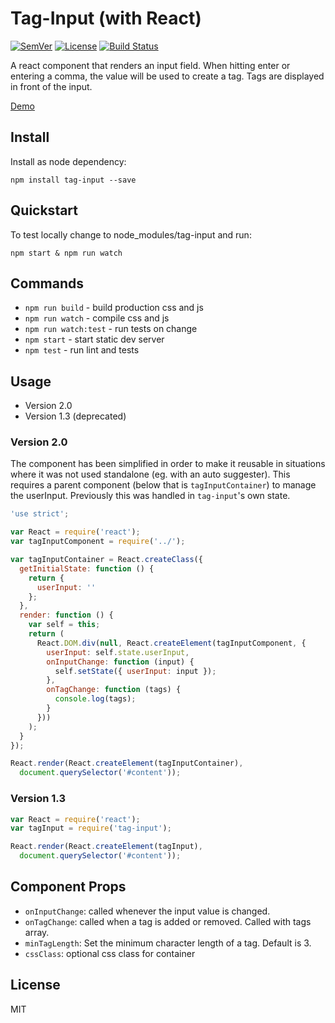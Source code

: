 # Tag-Input (with React)

[![SemVer]](http://semver.org)
[![License]](https://github.com/tjunghans/tag-input/blob/master/LICENCE)
[![Build Status](https://travis-ci.org/tjunghans/tag-input.svg?branch=master)](https://travis-ci.org/tjunghans/tag-input)

A react component that renders an input field. When hitting enter or entering a comma, the value will be used to create a tag. Tags are displayed in front of the input.

[Demo](http://tangiblej.neocities.org/tag-input-example.html)


## Install

Install as node dependency:

```
npm install tag-input --save
```


## Quickstart

To test locally change to node_modules/tag-input and run:

```
npm start & npm run watch
```


## Commands

- `npm run build` - build production css and js
- `npm run watch` - compile css and js
- `npm run watch:test` - run tests on change
- `npm start` - start static dev server
- `npm test` - run lint and tests


## Usage

- Version 2.0
- Version 1.3 (deprecated)


### Version 2.0

The component has been simplified in order to make it reusable in situations
where it was not used standalone (eg. with an auto suggester). This requires
a parent component (below that is `tagInputContainer`) to manage the userInput.
Previously this was handled in `tag-input`'s own state.

```javascript
'use strict';

var React = require('react');
var tagInputComponent = require('../');

var tagInputContainer = React.createClass({
  getInitialState: function () {
    return {
      userInput: ''
    };
  },
  render: function () {
    var self = this;
    return (
      React.DOM.div(null, React.createElement(tagInputComponent, {
        userInput: self.state.userInput,
        onInputChange: function (input) {
          self.setState({ userInput: input });
        },
        onTagChange: function (tags) {
          console.log(tags);
        }
      }))
    );
  }
});

React.render(React.createElement(tagInputContainer),
  document.querySelector('#content'));
```


### Version 1.3

```javascript
var React = require('react');
var tagInput = require('tag-input');

React.render(React.createElement(tagInput),
  document.querySelector('#content'));
```


## Component Props

- `onInputChange`: called whenever the input value is changed.
- `onTagChange`: called when a tag is added or removed. Called with tags array.
- `minTagLength`: Set the minimum character length of a tag. Default is 3.
- `cssClass`: optional css class for container


## License

MIT

[SemVer]: http://img.shields.io/:semver-%E2%9C%93-brightgreen.svg
[License]: http://img.shields.io/npm/l/mochify.svg


